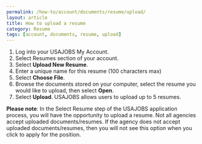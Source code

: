 ```yaml
---
permalink: /how-to/account/documents/resume/upload/
layout: article
title: How to upload a resume
category: Resume
tags: [account, documents, resume, upload]
---
```


1. Log into your USAJOBS My Account.
2. Select Resumes section of your account.
3. Select **Upload New Resume**.
4. Enter a unique name for this resume (100 characters max)
5. Select **Choose File**.
6. Browse the documents stored on your computer, select the resume you would like to upload, then select **Open**.
7. Select **Upload**. USAJOBS allows users to upload up to 5 resumes.

**Please note**: In the Select Resume step of the USAJOBS application process, you will have the opportunity to upload a resume. Not all agencies accept uploaded documents/resumes. If the agency does not accept uploaded documents/resumes, then you will not see this option when you click to apply for the position.

